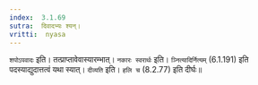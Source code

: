```yaml
---
index:  3.1.69
sutra:  दिवादभ्यः श्यन्।
vritti:  nyasa
---
```


`शपोऽपवादः` इति। तत्प्राप्तावेवास्यारम्भात्। `नकारः स्वरार्थः` इति। `ञ्नित्यादिर्नित्यम्` (6.1.191) इति पदस्याद्युदात्तत्वं यथा स्यात्। `दीव्यति` इति। `हलि च` (8.2.77) इति दीर्घः॥

